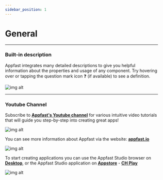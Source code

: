 ```yaml
---
sidebar_position: 1
---
```


# General

---

### Built-in description

Appfast integrates many detailed descriptions to give you helpful information about the properties and usage of any component. Try hovering over or tapping the question mark icon ❓ (if available) to see a definition.

![img alt](/img/start/guide/200507-xem-qua-cac-huong-dan-01.jpg)

---

### Youtube Channel

Subscribe to **[Appfast's Youtube channel](https://www.youtube.com/channel/UCMxYFX8Fp1jR_Onlc5ysVbg)** for various intuitive video tutorials that will guide you step-by-step into creating great apps!

![img alt](/img/start/guide/200507-xem-qua-cac-huong-dan-02.jpeg)

You can see more information about Appfast via the website: **[appfast.io](https://appfast.io)**

![img alt](/img/start/guide/200507-xem-qua-cac-huong-dan-03.jpg)

To start creating applications you can use the Appfast Studio browser on **[Desktop](https://studio.appfast.io/)**, or the Appfast Studio application on **[Appstore](https://apps.apple.com/gh/app/appfast-studio/id1614592863)** - **[CH Play](https://play.google.com/store/apps/details?id=io.appfast.studio)**


![img alt](/img/start/guide/200507-xem-qua-cac-huong-dan-04.jpg)